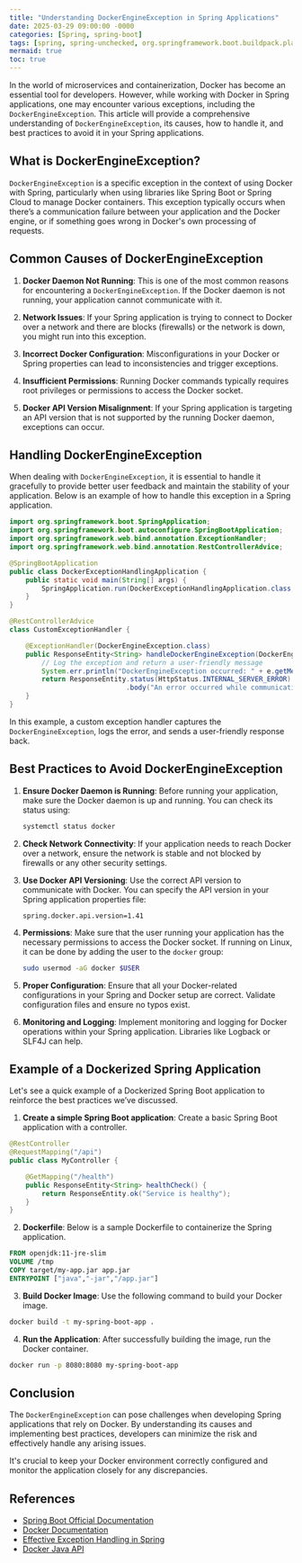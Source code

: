 ```yaml
---
title: "Understanding DockerEngineException in Spring Applications"
date: 2025-03-29 09:00:00 -0000
categories: [Spring, spring-boot]
tags: [spring, spring-unchecked, org.springframework.boot.buildpack.platform.docker.transport]
mermaid: true
toc: true
---
```



In the world of microservices and containerization, Docker has become an essential tool for developers. However, while working with Docker in Spring applications, one may encounter various exceptions, including the `DockerEngineException`. This article will provide a comprehensive understanding of `DockerEngineException`, its causes, how to handle it, and best practices to avoid it in your Spring applications.

## What is DockerEngineException?

`DockerEngineException` is a specific exception in the context of using Docker with Spring, particularly when using libraries like Spring Boot or Spring Cloud to manage Docker containers. This exception typically occurs when there’s a communication failure between your application and the Docker engine, or if something goes wrong in Docker's own processing of requests.

## Common Causes of DockerEngineException 

1. **Docker Daemon Not Running**: This is one of the most common reasons for encountering a `DockerEngineException`. If the Docker daemon is not running, your application cannot communicate with it.
  
2. **Network Issues**: If your Spring application is trying to connect to Docker over a network and there are blocks (firewalls) or the network is down, you might run into this exception.

3. **Incorrect Docker Configuration**: Misconfigurations in your Docker or Spring properties can lead to inconsistencies and trigger exceptions.

4. **Insufficient Permissions**: Running Docker commands typically requires root privileges or permissions to access the Docker socket.

5. **Docker API Version Misalignment**: If your Spring application is targeting an API version that is not supported by the running Docker daemon, exceptions can occur.

## Handling DockerEngineException

When dealing with `DockerEngineException`, it is essential to handle it gracefully to provide better user feedback and maintain the stability of your application. Below is an example of how to handle this exception in a Spring application.

```java
import org.springframework.boot.SpringApplication;
import org.springframework.boot.autoconfigure.SpringBootApplication;
import org.springframework.web.bind.annotation.ExceptionHandler;
import org.springframework.web.bind.annotation.RestControllerAdvice;

@SpringBootApplication
public class DockerExceptionHandlingApplication {
    public static void main(String[] args) {
        SpringApplication.run(DockerExceptionHandlingApplication.class, args);
    }
}

@RestControllerAdvice
class CustomExceptionHandler {

    @ExceptionHandler(DockerEngineException.class)
    public ResponseEntity<String> handleDockerEngineException(DockerEngineException e) {
        // Log the exception and return a user-friendly message
        System.err.println("DockerEngineException occurred: " + e.getMessage());
        return ResponseEntity.status(HttpStatus.INTERNAL_SERVER_ERROR)
                             .body("An error occurred while communicating with the Docker engine.");
    }
}
```

In this example, a custom exception handler captures the `DockerEngineException`, logs the error, and sends a user-friendly response back.

## Best Practices to Avoid DockerEngineException

1. **Ensure Docker Daemon is Running**:
   Before running your application, make sure the Docker daemon is up and running. You can check its status using:
   ```bash
   systemctl status docker
   ```

2. **Check Network Connectivity**:
   If your application needs to reach Docker over a network, ensure the network is stable and not blocked by firewalls or any other security settings.

3. **Use Docker API Versioning**:
   Use the correct API version to communicate with Docker. You can specify the API version in your Spring application properties file:
   ```properties
   spring.docker.api.version=1.41
   ```

4. **Permissions**:
   Make sure that the user running your application has the necessary permissions to access the Docker socket. If running on Linux, it can be done by adding the user to the `docker` group:
   ```bash
   sudo usermod -aG docker $USER
   ```

5. **Proper Configuration**:
   Ensure that all your Docker-related configurations in your Spring and Docker setup are correct. Validate configuration files and ensure no typos exist.

6. **Monitoring and Logging**:
   Implement monitoring and logging for Docker operations within your Spring application. Libraries like Logback or SLF4J can help.

## Example of a Dockerized Spring Application

Let's see a quick example of a Dockerized Spring Boot application to reinforce the best practices we’ve discussed.

1. **Create a simple Spring Boot application**:
   Create a basic Spring Boot application with a controller.

```java
@RestController
@RequestMapping("/api")
public class MyController {

    @GetMapping("/health")
    public ResponseEntity<String> healthCheck() {
        return ResponseEntity.ok("Service is healthy");
    }
}
```

2. **Dockerfile**:
   Below is a sample Dockerfile to containerize the Spring application.

```dockerfile
FROM openjdk:11-jre-slim
VOLUME /tmp
COPY target/my-app.jar app.jar
ENTRYPOINT ["java","-jar","/app.jar"]
```

3. **Build Docker Image**:
   Use the following command to build your Docker image.

```bash
docker build -t my-spring-boot-app .
```

4. **Run the Application**:
   After successfully building the image, run the Docker container.

```bash
docker run -p 8080:8080 my-spring-boot-app
```

## Conclusion

The `DockerEngineException` can pose challenges when developing Spring applications that rely on Docker. By understanding its causes and implementing best practices, developers can minimize the risk and effectively handle any arising issues. 

It's crucial to keep your Docker environment correctly configured and monitor the application closely for any discrepancies.

## References

- [Spring Boot Official Documentation](https://spring.io/projects/spring-boot)
- [Docker Documentation](https://docs.docker.com/get-started/)
- [Effective Exception Handling in Spring](https://www.baeldung.com/spring-boot-exceptions)
- [Docker Java API](https://github.com/docker-java/docker-java)